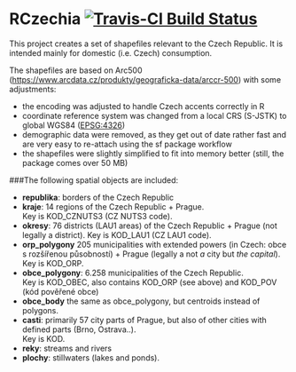 # RCzechia  [![Travis-CI Build Status](https://travis-ci.org/jlacko/RCzechia.svg?branch=master)](https://travis-ci.org/jlacko/RCzechia)

This project creates a set of shapefiles relevant to the Czech Republic. It is intended mainly for domestic (i.e. Czech) consumption.

The shapefiles are based on Arc500 (https://www.arcdata.cz/produkty/geograficka-data/arccr-500) with some adjustments:  
 * the encoding was adjusted to handle Czech accents correctly in R  
 * coordinate reference system was changed from a local CRS (S-JSTK) to global WGS84 ([EPSG:4326](https://epsg.io/4326))  
 * demographic data were removed, as they get out of date rather fast and are very easy to re-attach using the sf package workflow  
 * the shapefiles were slightly simplified to fit into memory better (still, the package comes over 50 MB)

###The following spatial objects are included:  
* **republika**: borders of the Czech Republic
* **kraje**: 14 regions of the Czech Republic + Prague.  
Key is KOD_CZNUTS3 (CZ NUTS3 code).
* **okresy**: 76 districts (LAU1 areas) of the Czech Republic + Prague (not legally a district). 
Key is KOD_LAU1 (CZ LAU1 code).
* **orp_polygony** 205 municipalities with extended powers (in Czech: obce s rozšířenou působností) + Prague (legally a not *a* city but *the capital*).  
Key is KOD_ORP.
* **obce_polygony**: 6.258 municipalities of the Czech Republic.  
Key is KOD_OBEC, also contains KOD_ORP (see above) and KOD_POV (kód pověřené obce)
* **obce_body** the same as obce_polygony, but centroids instead of polygons.
* **casti**: primarily 57 city parts of Prague, but also of other cities with defined parts (Brno, Ostrava..).  
Key is KOD.
* **reky**: streams and rivers
* **plochy**: stillwaters (lakes and ponds).



